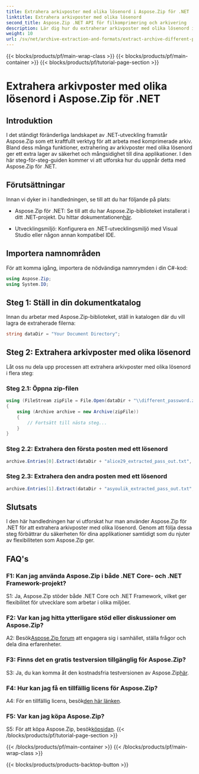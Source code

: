 ```yaml
---
title: Extrahera arkivposter med olika lösenord i Aspose.Zip för .NET
linktitle: Extrahera arkivposter med olika lösenord
second_title: Aspose.Zip .NET API för filkomprimering och arkivering
description: Lär dig hur du extraherar arkivposter med olika lösenord i Aspose.Zip för .NET. Öka säkerheten och flexibiliteten i dina applikationer.
weight: 10
url: /sv/net/archive-extraction-and-formats/extract-archive-different-passwords/
---
```


{{< blocks/products/pf/main-wrap-class >}}
{{< blocks/products/pf/main-container >}}
{{< blocks/products/pf/tutorial-page-section >}}

# Extrahera arkivposter med olika lösenord i Aspose.Zip för .NET

## Introduktion

I det ständigt föränderliga landskapet av .NET-utveckling framstår Aspose.Zip som ett kraftfullt verktyg för att arbeta med komprimerade arkiv. Bland dess många funktioner, extrahering av arkivposter med olika lösenord ger ett extra lager av säkerhet och mångsidighet till dina applikationer. I den här steg-för-steg-guiden kommer vi att utforska hur du uppnår detta med Aspose.Zip för .NET.

## Förutsättningar

Innan vi dyker in i handledningen, se till att du har följande på plats:

-  Aspose.Zip för .NET: Se till att du har Aspose.Zip-biblioteket installerat i ditt .NET-projekt. Du hittar dokumentationen[här](https://reference.aspose.com/zip/net/).

- Utvecklingsmiljö: Konfigurera en .NET-utvecklingsmiljö med Visual Studio eller någon annan kompatibel IDE.

## Importera namnområden

För att komma igång, importera de nödvändiga namnrymden i din C#-kod:

```csharp
using Aspose.Zip;
using System.IO;
```

## Steg 1: Ställ in din dokumentkatalog

Innan du arbetar med Aspose.Zip-biblioteket, ställ in katalogen där du vill lagra de extraherade filerna:

```csharp
string dataDir = "Your Document Directory";
```

## Steg 2: Extrahera arkivposter med olika lösenord

Låt oss nu dela upp processen att extrahera arkivposter med olika lösenord i flera steg:

### Steg 2.1: Öppna zip-filen

```csharp
using (FileStream zipFile = File.Open(dataDir + "\\different_password.zip", FileMode.Open))
{
    using (Archive archive = new Archive(zipFile))
    {
        // Fortsätt till nästa steg...
    }
}
```

### Steg 2.2: Extrahera den första posten med ett lösenord

```csharp
archive.Entries[0].Extract(dataDir + "alice29_extracted_pass_out.txt", "first_pass");
```

### Steg 2.3: Extrahera den andra posten med ett lösenord

```csharp
archive.Entries[1].Extract(dataDir + "asyoulik_extracted_pass_out.txt", "second_pass");
```

## Slutsats

I den här handledningen har vi utforskat hur man använder Aspose.Zip för .NET för att extrahera arkivposter med olika lösenord. Genom att följa dessa steg förbättrar du säkerheten för dina applikationer samtidigt som du njuter av flexibiliteten som Aspose.Zip ger.

## FAQ's

### F1: Kan jag använda Aspose.Zip i både .NET Core- och .NET Framework-projekt?

S1: Ja, Aspose.Zip stöder både .NET Core och .NET Framework, vilket ger flexibilitet för utvecklare som arbetar i olika miljöer.

### F2: Var kan jag hitta ytterligare stöd eller diskussioner om Aspose.Zip?

 A2: Besök[Aspose.Zip forum](https://forum.aspose.com/c/zip/37) att engagera sig i samhället, ställa frågor och dela dina erfarenheter.

### F3: Finns det en gratis testversion tillgänglig för Aspose.Zip?

 S3: Ja, du kan komma åt den kostnadsfria testversionen av Aspose.Zip[här](https://releases.aspose.com/).

### F4: Hur kan jag få en tillfällig licens för Aspose.Zip?

 A4: För en tillfällig licens, besök[den här länken](https://purchase.aspose.com/temporary-license/).

### F5: Var kan jag köpa Aspose.Zip?

 S5: För att köpa Aspose.Zip, besök[köpsidan](https://purchase.aspose.com/buy).
{{< /blocks/products/pf/tutorial-page-section >}}

{{< /blocks/products/pf/main-container >}}
{{< /blocks/products/pf/main-wrap-class >}}

{{< blocks/products/products-backtop-button >}}
